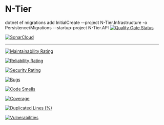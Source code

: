 # N-Tier
dotnet ef migrations add InitialCreate --project N-Tier.Infrastructure -o Persistence/Migrations --startup-project N-Tier.API
[![Quality Gate Status](https://sonarcloud.io/api/project_badges/measure?project=nuyonu_N-Tier-Architecture&metric=alert_status)](https://sonarcloud.io/dashboard?id=nuyonu_N-Tier-Architecture)

[![SonarCloud](https://sonarcloud.io/images/project_badges/sonarcloud-black.svg)](https://sonarcloud.io/dashboard?id=nuyonu_N-Tier-Architecture)

---

[![Maintainability Rating](https://sonarcloud.io/api/project_badges/measure?project=nuyonu_N-Tier-Architecture&metric=sqale_rating)](https://sonarcloud.io/dashboard?id=nuyonu_N-Tier-Architecture)

[![Reliability Rating](https://sonarcloud.io/api/project_badges/measure?project=nuyonu_N-Tier-Architecture&metric=reliability_rating)](https://sonarcloud.io/dashboard?id=nuyonu_N-Tier-Architecture)

[![Security Rating](https://sonarcloud.io/api/project_badges/measure?project=nuyonu_N-Tier-Architecture&metric=security_rating)](https://sonarcloud.io/dashboard?id=nuyonu_N-Tier-Architecture)

[![Bugs](https://sonarcloud.io/api/project_badges/measure?project=nuyonu_N-Tier-Architecture&metric=bugs)](https://sonarcloud.io/dashboard?id=nuyonu_N-Tier-Architecture)

[![Code Smells](https://sonarcloud.io/api/project_badges/measure?project=nuyonu_N-Tier-Architecture&metric=code_smells)](https://sonarcloud.io/dashboard?id=nuyonu_N-Tier-Architecture)

[![Coverage](https://sonarcloud.io/api/project_badges/measure?project=nuyonu_N-Tier-Architecture&metric=coverage)](https://sonarcloud.io/dashboard?id=nuyonu_N-Tier-Architecture)

[![Duplicated Lines (%)](https://sonarcloud.io/api/project_badges/measure?project=nuyonu_N-Tier-Architecture&metric=duplicated_lines_density)](https://sonarcloud.io/dashboard?id=nuyonu_N-Tier-Architecture)

[![Vulnerabilities](https://sonarcloud.io/api/project_badges/measure?project=nuyonu_N-Tier-Architecture&metric=vulnerabilities)](https://sonarcloud.io/dashboard?id=nuyonu_N-Tier-Architecture)
